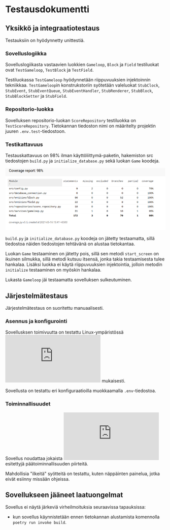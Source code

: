 # Testausdokumentti
## Yksikkö ja integraatiotestaus
Testauksiin on hyödynnetty unittestiä.
### Sovelluslogiikka
Sovelluslogiikasta vastaavien luokkien ``Gameloop``, ``Block`` ja ``Field`` testiluokat ovat ``TestGameloop``, ``TestBlock`` ja ``TestField``.

Testiluokassa ``TestGameloop`` hyödynnetään riippuvuuksien injektoinnin tekniikkaa. ``TestGameloop``in konstrukstoriin syötetään valeluokat ``StubClock``, ``StubEvent``,
``StubEventQueue``, ``StubEventHandler``, ``StubRenderer``, ``StubBlock``, ``StubBlockSetter`` ja ``StubField``.

### Repositorio-luokka
Sovelluksen repositorio-luokan ``ScoreRepository`` testiluokka on ``TestScoreRepository``. Tietokannan tiedoston nimi on määritelty projektin juuren ``.env.test``-tiedostoon.

### Testikattavuus
Testauskattavuus on 98% ilman käyttöliittymä-paketin, hakemiston src tiedostojen ``build.py`` ja ``initialize_database.py`` sekä luokan ``Game`` koodeja.

![Testauskattavuus](https://github.com/TanakaAkihiro/ot-harjoitustyo/blob/master/dokumentaatio/kuvat/testausdokumentti-haaraumakattavuus.png)

``build.py`` ja ``initialize_database.py`` koodeja on jätetty testaamatta, sillä tiedostoa näiden tiedostojen tehtävänä on alustaa tietokantaa.

Luokan ``Game`` testaaminen on jätetty pois, sillä sen metodi ``start_screen`` on ikuinen silmukka, sillä metodi kutsuu itsensä, jonka takia testaamisesta tulee hankalaa.
Lisäksi luokka ei käytä riippuvuuksien injektointia, jolloin metodin ``initialize`` testaaminen on myöskin hankalaa.

Lukasta ``Gameloop`` jäi testaamatta sovelluksen sulkeutuminen.

## Järjestelmätestaus

Järjestelmätestaus on suoritettu manuaalisesti.

### Asennus ja konfigurointi
Sovellusksen toimivuutta on testattu Linux-ympäristössä ![käyttöohjeen](https://github.com/TanakaAkihiro/ot-harjoitustyo/blob/master/dokumentaatio/kayttoohje.md) mukaisesti.

Sovellusta on testattu eri konfiguraatioilla muokkaamalla ``.env``-tiedostoa.

### Toiminnallisuudet

Sovellus noudattaa jokaista ![vaativuusmäärittelyssä](https://github.com/TanakaAkihiro/ot-harjoitustyo/blob/master/dokumentaatio/vaatimusmaarittely.md) esitettyjä 
päätoiminnallisuuden piirteitä. 

Mahdollisia "ilkeitä" syötteitä on testattu, kuten näppäinten painelua, jotka eivät esiinny missään ohjeissa.

## Sovellukseen jääneet laatuongelmat

Sovellus ei näytä järkeviä virheilmoituksia seuraavissa tapauksissa:

* kun sovellus käynnistetään ennen tietokannan alustamista komennolla ``poetry run invoke build``.

